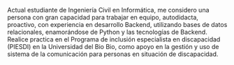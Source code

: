 Actual estudiante de Ingeniería Civil en Informática, me considero una persona con gran capacidad para trabajar en equipo, autodidacta, proactivo, con experiencia en desarrollo Backend, utilizando bases de datos relacionales, enamorándose de Python y las tecnologías de Backend.
Realice practica en el Programa de inclusión especialista en discapacidad (PIESDI) en la Universidad del Bio Bio, como apoyo en la gestión y uso de sistema de la comunicación para personas en situación de discapacidad.

<!---
OfGhetto/OfGhetto is a ✨ special ✨ repository because its `README.md` (this file) appears on your GitHub profile.
You can click the Preview link to take a look at your changes.
--->
